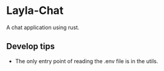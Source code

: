 # Layla-Chat

A chat application using rust.

## Develop tips

- The only entry point of reading the .env file is in the utils.
